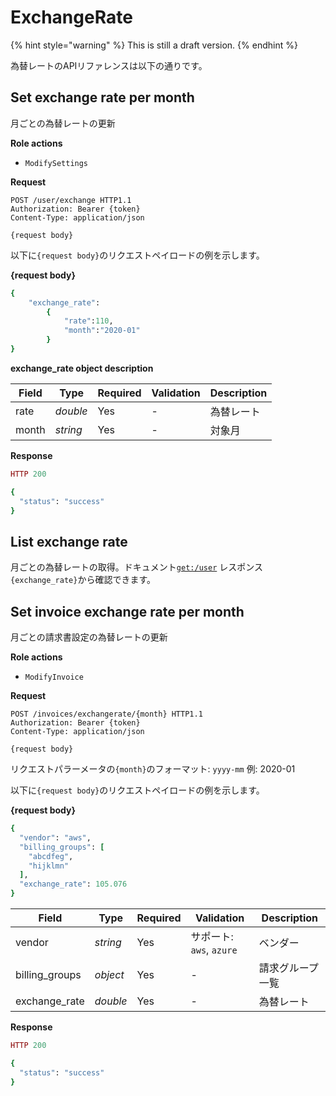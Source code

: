 # ExchangeRate

{% hint style="warning" %}
This is still a draft version.
{% endhint %}

為替レートのAPIリファレンスは以下の通りです。

## Set exchange rate per month

月ごとの為替レートの更新


**Role actions**

- `ModifySettings`

**Request**

```http
POST /user/exchange HTTP1.1
Authorization: Bearer {token}
Content-Type: application/json

{request body}
```

以下に`{request body}`のリクエストペイロードの例を示します。

**{request body}**

```ruby
{
	"exchange_rate":
		{
			"rate":110,
			"month":"2020-01"
		}
}
```

**exchange_rate object description**

Field           | Type      | Required | Validation | Description
--------------- | --------- | -------- | ---------- | -----------
 rate           | *double*  | Yes      | -          | 為替レート
 month          | *string*  | Yes      | -          | 対象月


**Response**

```ruby
HTTP 200

{
  "status": "success"
}
```


## List exchange rate

月ごとの為替レートの取得。ドキュメント[`get:/user`](https://docs.mobingi.com/v/api-reference/ripple/user) レスポンス`{exchange_rate}`から確認できます。


## Set invoice exchange rate per month

月ごとの請求書設定の為替レートの更新


**Role actions**

- `ModifyInvoice`

**Request**

```http
POST /invoices/exchangerate/{month} HTTP1.1
Authorization: Bearer {token}
Content-Type: application/json

{request body}
```

リクエストパラーメータの`{month}`のフォーマット: `yyyy-mm` 例: 2020-01

以下に`{request body}`のリクエストペイロードの例を示します。

**{request body}**

```ruby
{
  "vendor": "aws",
  "billing_groups": [
    "abcdfeg",
    "hijklmn"
  ],
  "exchange_rate": 105.076
}
```

Field           | Type      | Required | Validation | Description
--------------- | --------- | -------- | ---------- | -----------
 vendor         | *string*  | Yes      | サポート: `aws`, `azure` | ベンダー
 billing_groups | *object*  | Yes      | -          | 請求グループ一覧
 exchange_rate  | *double*  | Yes      | -          | 為替レート


**Response**

```ruby
HTTP 200

{
  "status": "success"
}
```